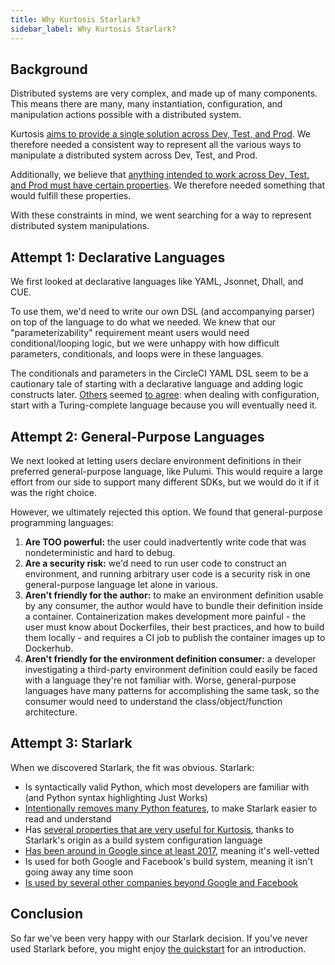 ```yaml
---
title: Why Kurtosis Starlark?
sidebar_label: Why Kurtosis Starlark?
---
```


Background
----------
Distributed systems are very complex, and made up of many components. This means there are many, many instantiation, configuration, and manipulation actions possible with a distributed system.

Kurtosis [aims to provide a single solution across Dev, Test, and Prod][what-is-kurtosis]. We therefore needed a consistent way to represent all the various ways to manipulate a distributed system across Dev, Test, and Prod.

Additionally, we believe that [anything intended to work across Dev, Test, and Prod must have certain properties][reusable-environment-definitions]. We therefore needed something that would fulfill these properties.

With these constraints in mind, we went searching for a way to represent distributed system manipulations.

Attempt 1: Declarative Languages
--------------------------------
We first looked at declarative languages like YAML, Jsonnet, Dhall, and CUE. 

To use them, we'd need to write our own DSL (and accompanying parser) on top of the language to do what we needed. We knew that our "parameterizability" requirement meant users would need conditional/looping logic, but we were unhappy with how difficult parameters, conditionals, and loops were in these languages. 

The conditionals and parameters in the CircleCI YAML DSL seem to be a cautionary tale of starting with a declarative language and adding logic constructs later. [Others](https://github.com/tektoncd/experimental/issues/185#issuecomment-535338943) seemed [to agree](https://solutionspace.blog/2021/12/04/every-simple-language-will-eventually-end-up-turing-complete/): when dealing with configuration, start with a Turing-complete language because you will eventually need it.

Attempt 2: General-Purpose Languages
------------------------------------
We next looked at letting users declare environment definitions in their preferred general-purpose language, like Pulumi. This would require a large effort from our side to support many different SDKs, but we would do it if it was the right choice. 

However, we ultimately rejected this option. We found that general-purpose programming languages:

1. **Are TOO powerful:** the user could inadvertently write code that was nondeterministic and hard to debug. 
1. **Are a security risk:** we'd need to run user code to construct an environment, and running arbitrary user code is a security risk in one general-purpose language let alone in various.
1. **Aren't friendly for the author:** to make an environment definition usable by any consumer, the author would have to bundle their definition inside a container. Containerization makes development more painful - the user must know about Dockerfiles, their best practices, and how to build them locally - and requires a CI job to publish the container images up to Dockerhub.
1. **Aren't friendly for the environment definition consumer:** a developer investigating a third-party environment definition could easily be faced with a language they're not familiar with. Worse, general-purpose languages have many patterns for accomplishing the same task, so the consumer would need to understand the class/object/function architecture.

Attempt 3: Starlark
-------------------
When we discovered Starlark, the fit was obvious. Starlark:

- Is syntactically valid Python, which most developers are familiar with (and Python syntax highlighting Just Works)
- [Intentionally removes many Python features][starlark-differences-with-python], to make Starlark easier to read and understand
- Has [several properties that are very useful for Kurtosis](https://github.com/bazelbuild/starlark#design-principles), thanks to Starlark's origin as a build system configuration language
- [Has been around in Google since at least 2017](https://blog.bazel.build/2017/03/21/design-of-skylark.html), meaning it's well-vetted
- Is used for both Google and Facebook's build system, meaning it isn't going away any time soon
- [Is used by several other companies beyond Google and Facebook](https://github.com/bazelbuild/starlark/blob/master/users.md#users)


Conclusion
----------
So far we've been very happy with our Starlark decision. If you've never used Starlark before, you might enjoy [the quickstart][quickstart] for an introduction.

<!--------------- ONLY LINKS BELOW HERE --------------------------->
[what-is-kurtosis]: ./what-is-kurtosis.md
[reusable-environment-definitions]: ./reusable-environment-definitions.md
[starlark-differences-with-python]: https://bazel.build/rules/language#differences_with_python

[quickstart]: ../quickstart.md#write-a-simple-starlark-script
